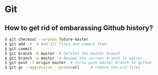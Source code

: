# Git

## How to get rid of embarassing Github history?

```bash
$ git checkout --orphan future-master
$ git add -A  # Add all files and commit them
$ git commit
$ git branch -D master  # Deletes the master branch
$ git branch -m master  # Rename the current branch to master
$ git push -f origin master  # Force push master branch to github
$ git gc --aggressive --prune=all     # remove the old files
```

